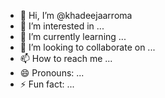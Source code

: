 - 👋 Hi, I’m @khadeejaarroma
- 👀 I’m interested in ...
- 🌱 I’m currently learning ...
- 💞️ I’m looking to collaborate on ...
- 📫 How to reach me ...
- 😄 Pronouns: ...
- ⚡ Fun fact: ...

<!---
khadeejaarroma/khadeejaarroma is a ✨ special ✨ repository because its `README.md` (this file) appears on your GitHub profile.
You can click the Preview link to take a look at your changes.
--->
